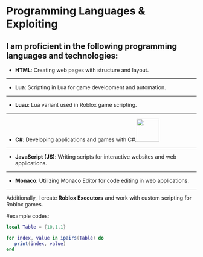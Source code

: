 # Programming Languages & Exploiting

I am proficient in the following programming languages and technologies:
--------------------------------------
- **HTML**: Creating web pages with structure and layout.
--------------------------------------
- **Lua**: Scripting in Lua for game development and automation.
--------------------------------------
- **Luau**: Lua variant used in Roblox game scripting.
--------------------------------------
- **C#**: Developing applications and games with C#.<img src="https://upload.wikimedia.org/wikipedia/commons/4/4f/Csharp_Logo.png" width="60" height="60"/>
--------------------------------------
- **JavaScript (JS)**: Writing scripts for interactive websites and web applications.
--------------------------------------
- **Monaco**: Utilizing Monaco Editor for code editing in web applications.
--------------------------------------
Additionally, I create **Roblox Executors** and work with custom scripting for Roblox games.

#example codes:

``` lua
local Table = {10,1,1}

for index, value in ipairs(Table) do
   print(index, value)
end
```
